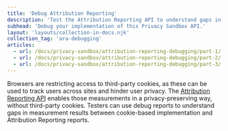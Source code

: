 ```yaml
---
title: 'Debug Attribution Reporting'
description: 'Test the Attribution Reporting API to understand gaps in measurement results.'
subhead: 'Debug your implementation of this Privacy Sandbox API.'
layout: 'layouts/collection-in-docs.njk'
collection_tag: 'ara-debugging'
articles:
  - url: /docs/privacy-sandbox/attribution-reporting-debugging/part-1/
  - url: /docs/privacy-sandbox/attribution-reporting-debugging/part-2/
  - url: /docs/privacy-sandbox/attribution-reporting-debugging/part-3/
---
```


Browsers are restricting access to third-party cookies, as these can be
used to track users across sites and hinder user privacy. The
[Attribution Reporting API](/docs/privacy-sandbox/attribution-reporting/)
enables those measurements in a privacy-preserving way, without third-party
cookies. Testers can use debug reports to understand gaps in measurement
results between cookie-based implementation and Attribution Reporting reports.
